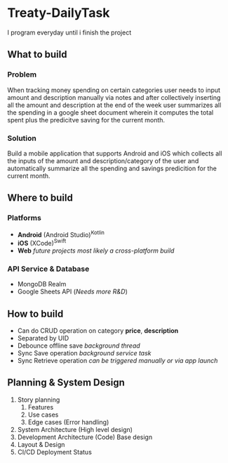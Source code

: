 # Treaty-DailyTask
I program everyday until i finish the project

## What to build
### Problem
When tracking money spending on certain categories user needs to input amount and description manually via notes and after collectively inserting all the amount and description at the end of the week user summarizes all the spending in a google sheet document wherein it computes the total spent plus the predicitve saving for the current month.

### Solution
Build a mobile application that supports Android and iOS which collects all the inputs of the amount and description/category of the user and automatically summarize all the spending and savings predicition for the current month.

## Where to build
### Platforms
- **Android** (Android Studio)<sup>Kotlin</sup>
- **iOS** (XCode)<sup>Swift</sup>
- **Web** *future projects most likely a cross-platform build*

### API Service & Database
- MongoDB Realm
- Google Sheets API (*Needs more R&D*)

## How to build
- Can do CRUD operation on category **price**, **description**
- Separated by UID
- Debounce offline save *background thread*
- Sync Save operation *background service task*
- Sync Retrieve operation *can be triggered manually or via app launch*

## Planning & System Design
1. Story planning
    1. Features
    2. Use cases
    3. Edge cases (Error handling)
2. System Architecture (High level design)
3. Development Architecture (Code) Base design
4. Layout & Design
5. CI/CD Deployment Status
